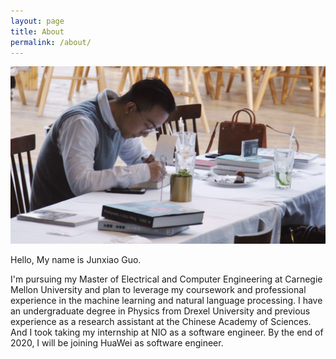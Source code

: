 ```yaml
---
layout: page
title: About
permalink: /about/
---
```


![casual_pic](/assets/images/casual-jx.jpeg)

Hello, My name is Junxiao Guo.

I'm pursuing my Master of Electrical and Computer Engineering at Carnegie Mellon University and plan to leverage my coursework and professional experience in the machine learning and natural language processing. I have an undergraduate degree in Physics from Drexel University and previous experience as a research assistant at the Chinese Academy of Sciences. And I took taking my internship at NIO as a software engineer. By the end of 2020, I will be joining HuaWei as software engineer.

